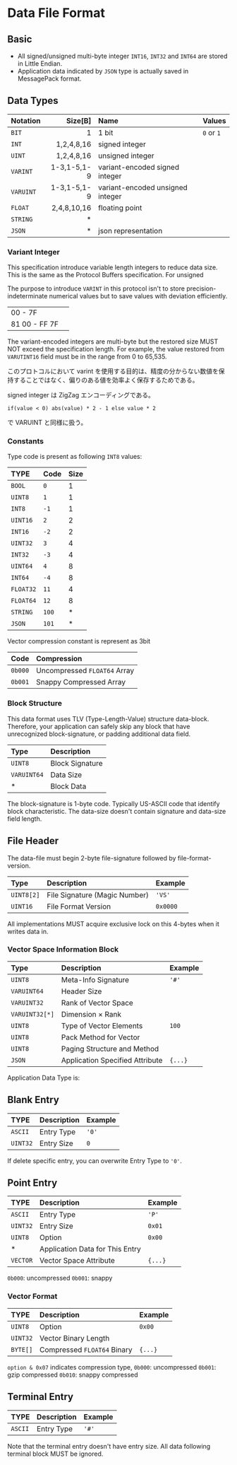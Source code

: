 # Data File Format

## Basic

* All signed/unsigned multi-byte integer `INT16`, `INT32` and `INT64` are stored in Little Endian.
* Application data indicated by `JSON` type is actually saved in MessagePack format.

## Data Types

| Notation | Size[B] | Name | Values |
|:---------|-----:|:-----|:-------|
| `BIT`    | 1    | 1 bit | `0` or `1` |
| `INT`   | 1,2,4,8,16 | signed integer | 
| `UINT`   | 1,2,4,8,16 | unsigned integer |
| `VARINT` | 1-3,1-5,1-9 | variant-encoded signed integer |
| `VARUINT` | 1-3,1-5,1-9 | variant-encoded unsigned integer |
| `FLOAT` | 2,4,8,10,16 | floating point |
| `STRING` | * | |
| `JSON` | * | json representation |

### Variant Integer

This specification introduce variable length integers to reduce data size. This is the same as the Protocol Buffers specification. For unsigned

The purpose to introduce `VARINT` in this protocol isn't to store precision-indeterminate numerical values but to save values with deviation efficiently.

| | |
|:---|:---|
| 00 - 7F | | 
| 81 00 - FF 7F |

The variant-encoded integers are multi-byte but the restored size MUST NOT exceed the specification length. For example, the value restored from `VARUTINT16` field must be in the range from 0 to 65,535.

このプロトコルにおいて varint を使用する目的は、精度の分からない数値を保持することではなく、偏りのある値を効率よく保存するためである。

signed integer は ZigZag エンコーディングである。
```
if(value < 0) abs(value) * 2 - 1 else value * 2
```
で VARUINT と同様に扱う。

### Constants

Type code is present as following `INT8` values:

| TYPE       | Code | Size |
|:-----------|:-----|:-----|
| `BOOL`     | `0`  | 1    |
| `UINT8`    | `1`  | 1    |
| `INT8`     | `-1` | 1    |
| `UINT16`   | `2`  | 2    |
| `INT16`    | `-2` | 2    |
| `UINT32`   | `3`  | 4    |
| `INT32`    | `-3` | 4    |
| `UINT64`   | `4`  | 8    |
| `INT64`    | `-4` | 8    |
| `FLOAT32`  | `11` | 4    |
| `FLOAT64`  | `12` | 8    |
| `STRING`   | `100` | *   |
| `JSON`     | `101` | *   |

Vector compression constant is represent as 3bit

| Code | Compression |
|:---|:----|
| `0b000` | Uncompressed `FLOAT64` Array |
| `0b001` | Snappy Compressed Array |

### Block Structure

This data format uses TLV (Type-Length-Value) structure data-block. Therefore, your application can safely skip any block that have unrecognized block-signature, or padding additional data field.

| Type        | Description     |
|:------------|:----------------|
| `UINT8`     | Block Signature |
| `VARUINT64` | Data Size       |
| *           | Block Data      |

The block-signature is 1-byte code. Typically US-ASCII code that identify block characteristic. The data-size doesn't contain signature and data-size field length.

## File Header

The data-file must begin 2-byte file-signature followed by file-format-version.

| Type       | Description                   | Example  |
|:-----------|:------------------------------|:---------|
| `UINT8[2]` | File Signature (Magic Number) | `'VS'`   |
| `UINT16`   | File Format Version           | `0x0000` |

All implementations MUST acquire exclusive lock on this 4-bytes when it writes data in.

### Vector Space Information Block

| Type           | Description                   | Example |
|:---------------|:------------------------------|:--------|
| `UINT8`        | Meta-Info Signature           | `'#'`   |
| `VARUINT64`    | Header Size                   |         |
| `VARUINT32`    | Rank of Vector Space          |         |
| `VARUINT32[*]` | Dimension × Rank              |         |
| `UINT8`        | Type of Vector Elements       | `100`   |
| `UINT8`        | Pack Method for Vector        |         |
| `UINT8`        | Paging Structure and Method   |         |
| `JSON`         | Application Specified Attribute | `{...}` |

Application Data Type is:

## Blank Entry

| TYPE     | Description | Example |
|:---------|:------------|:--------|
| `ASCII`  | Entry Type  | `'0'`   |
| `UINT32` | Entry Size  | `0`     |

If delete specific entry, you can overwrite Entry Type to `'0'`.

## Point Entry

| TYPE        | Description                   | Example |
|:------------|:------------------------------|:--------|
| `ASCII`     | Entry Type | `'P'`  |
| `UINT32`    | Entry Size           | `0x01`  |
| `UINT8`     | Option | `0x00` |
| *           | Application Data for This Entry |         |
| `VECTOR` | Vector Space Attribute        | `{...}` |

`0b000`: uncompressed
`0b001`: snappy

### Vector Format

| TYPE        | Description                   | Example |
|:------------|:------------------------------|:--------|
| `UINT8`     | Option | `0x00` |
| `UINT32` | Vector Binary Length | |
| `BYTE[]` | Compressed `FLOAT64` Binary | `{...}` |

`option & 0x07` indicates compression type,
`0b000`: uncompressed
`0b001`: gzip compressed
`0b010`: snappy compressed

## Terminal Entry

| TYPE     | Description | Example |
|:---------|:------------|:--------|
| `ASCII`  | Entry Type  | `'#'`   |

Note that the terminal entry doesn't have entry size. All data following terminal block MUST be ignored.